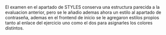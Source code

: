 El examen en el apartado de STYLES conserva una estructura parecida a la evaluacion anterior, pero se le añadio ademas ahora un estilo al
apartado de contraseña, ademas en el frontend de inicio se le agregaron estilos propios tanto al enlace del ejercicio uno como el dos
para asignarles los colores distintos.
